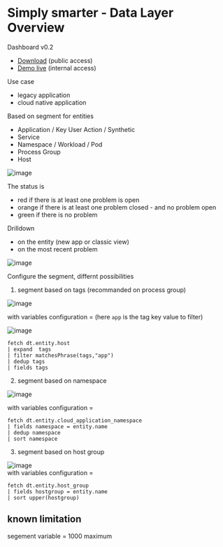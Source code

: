 # Simply smarter - Data Layer Overview

Dashboard v0.2
- [Download](https://raw.githubusercontent.com/dynatrace-ace-services/simply_smarter_4_platform/refs/heads/main/Simply%20smarter%20-%20Data%20Layer%20Overview%20.json) (public access)
- [Demo live](https://guu84124.apps.dynatrace.com/ui/document/v0/#share=a8181e08-be06-4265-8750-bd31bd68b0d3) (internal access)  

Use case
- legacy application
- cloud native application

Based on segment for entities 
- Application / Key User Action / Synthetic 
- Service
- Namespace / Workload / Pod
- Process Group
- Host

![image](https://github.com/user-attachments/assets/3dba6418-a13b-465b-b3a2-4e8298b07371)


The status is 
- red if there is at least one problem is open
- orange if there is at least one problem closed - and no problem open
- green if there is no problem

Drilldown 
- on the entity (new app or classic view)
- on the most recent problem  

![image](https://github.com/user-attachments/assets/ed780cb7-9822-475f-8eb5-66e5a4685899)


Configure the segment, differnt possibilities
1) segment based on tags (recommanded on process group)
   
![image](https://github.com/user-attachments/assets/2f9c910e-a1ad-4f1b-99cc-b8db50a2f05d)  

with variables configuration = (here `app` is the tag key value to filter)

![image](https://github.com/user-attachments/assets/ffd2a9ed-35a1-4e34-ac36-e75e075fe4c3)
```
fetch dt.entity.host
| expand  tags
| filter matchesPhrase(tags,"app")
| dedup tags
| fields tags
```

2) segment based on namespace

![image](https://github.com/user-attachments/assets/cef64f7e-9ff7-4e88-a11c-0ede6416c630)  

with variables configuration = 

```
fetch dt.entity.cloud_application_namespace
| fields namespace = entity.name
| dedup namespace
| sort namespace
```

3) segment based on host group

![image](https://github.com/user-attachments/assets/91422f93-b5fa-4674-ba3b-1e87c684c6d4)  
with variables configuration =  
```
fetch dt.entity.host_group
| fields hostgroup = entity.name
| sort upper(hostgroup)
```

## known limitation
segement variable = 1000 maximum

